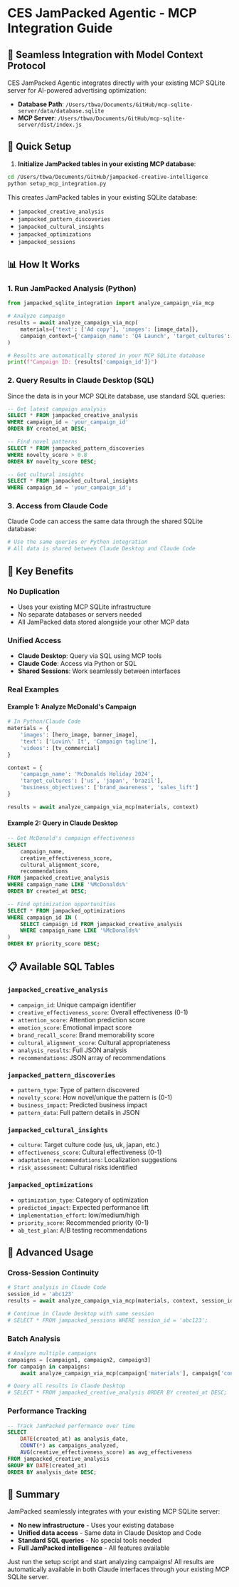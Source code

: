 # CES JamPacked Agentic - MCP Integration Guide

## 🔗 Seamless Integration with Model Context Protocol

CES JamPacked Agentic integrates directly with your existing MCP SQLite server for AI-powered advertising optimization:
- **Database Path**: `/Users/tbwa/Documents/GitHub/mcp-sqlite-server/data/database.sqlite`
- **MCP Server**: `/Users/tbwa/Documents/GitHub/mcp-sqlite-server/dist/index.js`

## 🚀 Quick Setup

1. **Initialize JamPacked tables in your existing MCP database**:
```bash
cd /Users/tbwa/Documents/GitHub/jampacked-creative-intelligence
python setup_mcp_integration.py
```

This creates JamPacked tables in your existing SQLite database:
- `jampacked_creative_analysis`
- `jampacked_pattern_discoveries`
- `jampacked_cultural_insights`
- `jampacked_optimizations`
- `jampacked_sessions`

## 📊 How It Works

### 1. **Run JamPacked Analysis (Python)**
```python
from jampacked_sqlite_integration import analyze_campaign_via_mcp

# Analyze campaign
results = await analyze_campaign_via_mcp(
    materials={'text': ['Ad copy'], 'images': [image_data]},
    campaign_context={'campaign_name': 'Q4 Launch', 'target_cultures': ['us', 'uk']}
)

# Results are automatically stored in your MCP SQLite database
print(f"Campaign ID: {results['campaign_id']}")
```

### 2. **Query Results in Claude Desktop (SQL)**
Since the data is in your MCP SQLite database, use standard SQL queries:

```sql
-- Get latest campaign analysis
SELECT * FROM jampacked_creative_analysis 
WHERE campaign_id = 'your_campaign_id'
ORDER BY created_at DESC;

-- Find novel patterns
SELECT * FROM jampacked_pattern_discoveries
WHERE novelty_score > 0.8
ORDER BY novelty_score DESC;

-- Get cultural insights
SELECT * FROM jampacked_cultural_insights
WHERE campaign_id = 'your_campaign_id';
```

### 3. **Access from Claude Code**
Claude Code can access the same data through the shared SQLite database:
```bash
# Use the same queries or Python integration
# All data is shared between Claude Desktop and Claude Code
```

## 🎯 Key Benefits

### **No Duplication**
- Uses your existing MCP SQLite infrastructure
- No separate databases or servers needed
- All JamPacked data stored alongside your other MCP data

### **Unified Access**
- **Claude Desktop**: Query via SQL using MCP tools
- **Claude Code**: Access via Python or SQL
- **Shared Sessions**: Work seamlessly between interfaces

### **Real Examples**

#### Example 1: Analyze McDonald's Campaign
```python
# In Python/Claude Code
materials = {
    'images': [hero_image, banner_image],
    'text': ['Lovin\' It', 'Campaign tagline'],
    'videos': [tv_commercial]
}

context = {
    'campaign_name': 'McDonalds Holiday 2024',
    'target_cultures': ['us', 'japan', 'brazil'],
    'business_objectives': ['brand_awareness', 'sales_lift']
}

results = await analyze_campaign_via_mcp(materials, context)
```

#### Example 2: Query in Claude Desktop
```sql
-- Get McDonald's campaign effectiveness
SELECT 
    campaign_name,
    creative_effectiveness_score,
    cultural_alignment_score,
    recommendations
FROM jampacked_creative_analysis
WHERE campaign_name LIKE '%McDonalds%'
ORDER BY created_at DESC;

-- Find optimization opportunities
SELECT * FROM jampacked_optimizations
WHERE campaign_id IN (
    SELECT campaign_id FROM jampacked_creative_analysis
    WHERE campaign_name LIKE '%McDonalds%'
)
ORDER BY priority_score DESC;
```

## 📋 Available SQL Tables

### `jampacked_creative_analysis`
- `campaign_id`: Unique campaign identifier
- `creative_effectiveness_score`: Overall effectiveness (0-1)
- `attention_score`: Attention prediction score
- `emotion_score`: Emotional impact score
- `brand_recall_score`: Brand memorability score
- `cultural_alignment_score`: Cultural appropriateness
- `analysis_results`: Full JSON analysis
- `recommendations`: JSON array of recommendations

### `jampacked_pattern_discoveries`
- `pattern_type`: Type of pattern discovered
- `novelty_score`: How novel/unique the pattern is (0-1)
- `business_impact`: Predicted business impact
- `pattern_data`: Full pattern details in JSON

### `jampacked_cultural_insights`
- `culture`: Target culture code (us, uk, japan, etc.)
- `effectiveness_score`: Cultural effectiveness (0-1)
- `adaptation_recommendations`: Localization suggestions
- `risk_assessment`: Cultural risks identified

### `jampacked_optimizations`
- `optimization_type`: Category of optimization
- `predicted_impact`: Expected performance lift
- `implementation_effort`: low/medium/high
- `priority_score`: Recommended priority (0-1)
- `ab_test_plan`: A/B testing recommendations

## 🔧 Advanced Usage

### Cross-Session Continuity
```python
# Start analysis in Claude Code
session_id = 'abc123'
results = await analyze_campaign_via_mcp(materials, context, session_id)

# Continue in Claude Desktop with same session
# SELECT * FROM jampacked_sessions WHERE session_id = 'abc123';
```

### Batch Analysis
```python
# Analyze multiple campaigns
campaigns = [campaign1, campaign2, campaign3]
for campaign in campaigns:
    await analyze_campaign_via_mcp(campaign['materials'], campaign['context'])

# Query all results in Claude Desktop
# SELECT * FROM jampacked_creative_analysis ORDER BY created_at DESC;
```

### Performance Tracking
```sql
-- Track JamPacked performance over time
SELECT 
    DATE(created_at) as analysis_date,
    COUNT(*) as campaigns_analyzed,
    AVG(creative_effectiveness_score) as avg_effectiveness
FROM jampacked_creative_analysis
GROUP BY DATE(created_at)
ORDER BY analysis_date DESC;
```

## 🎉 Summary

JamPacked seamlessly integrates with your existing MCP SQLite server:
- **No new infrastructure** - Uses your existing database
- **Unified data access** - Same data in Claude Desktop and Code
- **Standard SQL queries** - No special tools needed
- **Full JamPacked intelligence** - All features available

Just run the setup script and start analyzing campaigns! All results are automatically available in both Claude interfaces through your existing MCP SQLite server.